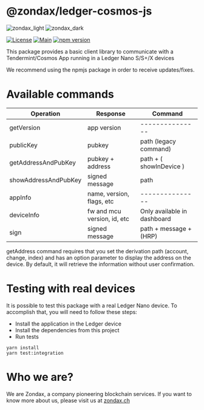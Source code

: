 # @zondax/ledger-cosmos-js

![zondax_light](docs/zondax_light.png#gh-light-mode-only)
![zondax_dark](docs/zondax_dark.png#gh-dark-mode-only)

[![License](https://img.shields.io/badge/License-Apache%202.0-blue.svg)](https://opensource.org/licenses/Apache-2.0)
[![Main](https://github.com/cosmos/ledger-cosmos-js/workflows/Main/badge.svg)](https://github.com/cosmos/ledger-cosmos-js/actions?query=workflow%3AMain)
[![npm version](https://badge.fury.io/js/%40cosmos%2Fledger-cosmos-js.svg)](https://badge.fury.io/js/%40cosmos%2Fledger-cosmos-js)

This package provides a basic client library to communicate with a Tendermint/Cosmos App running in a Ledger Nano S/S+/X devices

We recommend using the npmjs package in order to receive updates/fixes.

# Available commands

| Operation            | Response                    | Command                     |
|----------------------|-----------------------------|-----------------------------|
| getVersion           | app version                 | ---------------             |
| publicKey            | pubkey                      | path (legacy command)       |
| getAddressAndPubKey  | pubkey + address            | path + ( showInDevice )     |
| showAddressAndPubKey | signed message              | path                        |
| appInfo              | name, version, flags, etc   | ---------------             |
| deviceInfo           | fw and mcu version, id, etc | Only available in dashboard |
| sign                 | signed message              | path + message + (HRP)      |

getAddress command requires that you set the derivation path (account, change, index) and has an option parameter to display the address on the device. By default, it will retrieve the information without user confirmation.

# Testing with real devices

It is possible to test this package with a real Ledger Nano device. To accomplish that, you will need to follow these steps:

- Install the application in the Ledger device
- Install the dependencies from this project
- Run tests

```shell script
yarn install
yarn test:integration
```

# Who we are?

We are Zondax, a company pioneering blockchain services. If you want to know more about us, please visit us at [zondax.ch](https://zondax.ch)
